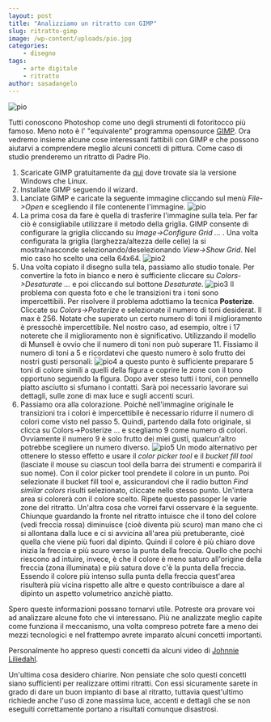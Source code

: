 ```yaml
---
layout: post
title: "Analizziamo un ritratto con GIMP"
slug: ritratto-gimp
image: /wp-content/uploads/pio.jpg
categories:
    - disegno
tags:
    - arte digitale
    - ritratto
author: sasadangelo
---
```


![pio](https://www.disegnoepittura.it/wp-content/uploads/pio.jpg "pio")

Tutti conoscono Photoshop come uno degli strumenti di fotoritocco più famoso. Meno noto è l' "equivalente" programma opensource [GIMP](https://www.gimp.org/ "Gimp"). Ora vedremo insieme alcune cose interessanti fattibili con GIMP e che possono aiutarvi a comprendere meglio alcuni concetti di pittura. Come caso di studio prenderemo un ritratto di Padre Pio.

1. Scaricate GIMP gratuitamente da [qui](https://www.gimp.org/downloads/ "Scarica Gimp") dove trovate sia la versione Windows che Linux.
2. Installate GIMP seguendo il wizard.
3. Lanciate GIMP e caricate la seguente immagine cliccando sul menù _File->Open_ e scegliendo il file contenente l'immagine. ![pio](https://www.disegnoepittura.it/wp-content/uploads/pio.jpg "pio")
4. La prima cosa da fare è quella di trasferire l'immagine sulla tela. Per far ciò è consigliabile utilizzare il metodo della griglia. GIMP consente di configurare la griglia cliccando su _Image->Configure Grid ..._ . Una volta configurata la griglia (larghezza/altezza delle celle) la si mostra/nasconde selezionando/deselezionando _View->Show Grid_. Nel mio caso ho scelto una cella 64x64. ![pio2](https://www.disegnoepittura.it/wp-content/uploads/pio2.jpg "pio2")
5. Una volta copiato il disegno sulla tela, passiamo allo studio tonale. Per convertire la foto in bianco e nero è sufficiente cliccare su _Colors->Desaturate ..._ e poi cliccando sul bottone _Desaturate_. ![pio3](https://www.disegnoepittura.it/wp-content/uploads/pio3.jpg "pio3") Il problema con questa foto e che le transizioni tra i toni sono impercettibili. Per risolvere il problema adottiamo la tecnica **Posterize**. Cliccate su _Colors->Posterize_ e selezionate il numero di toni desiderat. Il max è 256. Notate che superato un certo numero di toni il miglioramento è pressochè impercettibile. Nel nostro caso, ad esempio, oltre i 17 noterete che il miglioramento non è significativo. Utilizzando il modello di Munsell è ovvio che il numero di toni non può superare 11. Fissiamo il numero di toni a 5 e ricordatevi che questo numero è solo frutto dei nostri gusti personali: ![pio4](https://www.disegnoepittura.it/wp-content/uploads/pio4.jpg "pio4") a questo punto è sufficiente preparare 5 toni di colore simili a quelli della figura e coprire le zone con il tono opportuno seguendo la figura. Dopo aver steso tutti i toni, con pennello piatto asciutto si sfumano i contatti. Sarà poi necessario lavorare sui dettagli, sulle zone di max luce e sugli accenti scuri.
6. Passiamo ora alla colorazione. Poichè nell'immagine originale le transizioni tra i colori è impercettibile è necessario ridurre il numero di colori come visto nel passo 5. Quindi, partendo dalla foto originale, si clicca su Colors->Posterize ... e scegliamo 9 come numero di colori. Ovviamente il numero 9 è solo frutto dei miei gusti, qualcun'altro potrebbe scegliere un numero diverso. ![pio5](https://www.disegnoepittura.it/wp-content/uploads/pio5.jpg "pio5") Un modo alternativo per ottenere lo stesso effetto e usare il _color picker tool_ e il _bucket fill tool_ (lasciate il mouse su ciascun tool della barra dei strumenti e comparirà il suo nome). Con il color picker tool prendete il colore in un punto. Poi selezionate il bucket fill tool e, assicurandovi che il radio button _Find similar colors_ risulti selezionato, cliccate nello stesso punto. Un'intera area si colorerà con il colore scelto. Ripete questo passoper le varie zone del ritratto. Un'altra cosa che vorrei farvi osservare è la seguente. Chiunque guardando la fronte nel ritratto intuisce che il tono del colore (vedi freccia rossa) diminuisce (cioè diventa più scuro) man mano che ci si allontana dalla luce e ci si avvicina all'area più pretuberante, cioè quella che viene più fuori dal dipinto. Quindi il colore è più chiaro dove inizia la freccia e più scuro verso la punta della freccia. Quello che pochi riescono ad intuire, invece, è che il colore è meno saturo all'origine della freccia (zona illuminata) e più satura dove c'è la punta della freccia. Essendo il colore più intenso sulla punta della freccia quest'area risulterà più vicina rispetto alle altre e questo contribuisce a dare al dipinto un aspetto volumetrico anzichè piatto.

Spero queste informazioni possano tornarvi utile. Potreste ora provare voi ad analizzare alcune foto che vi interessano. Più ne analizzate meglio capite come funziona il meccanismo, una volta compreso potrete fare a meno dei mezzi tecnologici e nel frattempo avrete imparato alcuni concetti importanti.

Personalmente ho appreso questi concetti da alcuni video di [Johnnie Liliedahl](https://www.disegnoepittura.it/dipingere-tecnica-grandi-maestri-artista-johnnie-liliedahl/ "Johnnie Liliedahl").

Un'ultima cosa desidero chiarire. Non pensiate che solo questi concetti siano sufficienti per realizzare ottimi ritratti. Con essi sicuramente sarete in grado di dare un buon impianto di base al ritratto, tuttavia quest'ultimo richiede anche l'uso di zone massima luce, accenti e dettagli che se non eseguiti correttamente portano a risultati comunque disastrosi.

